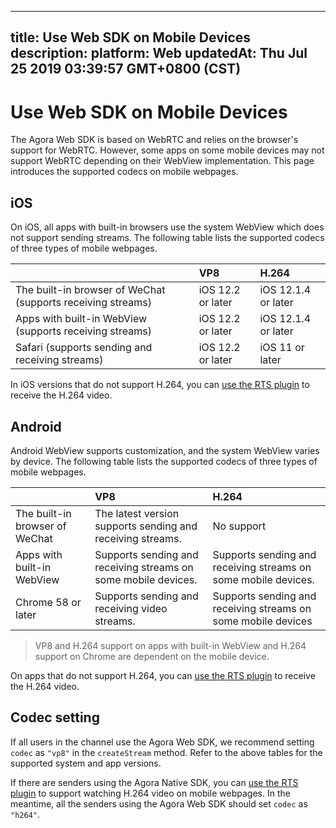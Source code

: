 
---
title: Use Web SDK on Mobile Devices
description: 
platform: Web
updatedAt: Thu Jul 25 2019 03:39:57 GMT+0800 (CST)
---
# Use Web SDK on Mobile Devices
The Agora Web SDK is based on WebRTC and relies on the browser's support for WebRTC. However, some apps on some mobile devices may not support WebRTC depending on their WebView implementation. This page introduces the supported codecs on mobile webpages.

## iOS

On iOS, all apps with built-in browsers use the system WebView which does not support sending streams. The following table lists the supported codecs of three types of mobile webpages.

|                                                             | VP8               | H.264               |
| :---------------------------------------------------------- | :---------------- | :------------------ |
| The built-in browser of WeChat (supports receiving streams) | iOS 12.2 or later | iOS 12.1.4 or later |
| Apps with built-in WebView (supports receiving streams)     | iOS 12.2 or later | iOS 12.1.4 or later |
| Safari (supports sending and receiving streams)             | iOS 12.2 or later | iOS 11 or later     |

In iOS versions that do not support H.264, you can [use the RTS plugin](https://docs-preview.agoralab.co/en/Interactive%20Broadcast/web_in_app?platform=Web) to receive the H.264 video.

## Android

Android WebView supports customization, and the system WebView varies by device. The following table lists the supported codecs of three types of mobile webpages.

|                                | VP8                                                          | H.264                                                        |
| :----------------------------- | :----------------------------------------------------------- | :----------------------------------------------------------- |
| The built-in browser of WeChat | The latest version supports sending and receiving streams.   | No support                                                   |
| Apps with built-in WebView     | Supports sending and receiving streams on some mobile devices. | Supports sending and receiving streams on some mobile devices. |
| Chrome 58 or later             | Supports sending and receiving video streams.                | Supports sending and receiving streams on some mobile devices |

> VP8 and H.264 support on apps with built-in WebView and H.264 support on Chrome are dependent on the mobile device.

On apps that do not support H.264, you can [use the RTS plugin](https://docs-preview.agoralab.co/en/Interactive%20Broadcast/web_in_app?platform=Web) to receive the H.264 video.

## Codec setting

If all users in the channel use the Agora Web SDK, we recommend setting `codec` as `"vp8"` in the `createStream` method. Refer to the above tables for the supported system and app versions.

If there are senders using the Agora Native SDK, you can [use the RTS plugin](https://docs-preview.agoralab.co/en/Interactive%20Broadcast/web_in_app?platform=Web) to support watching H.264 video on mobile webpages. In the meantime, all the senders using the Agora Web SDK should set `codec` as `"h264"`.

